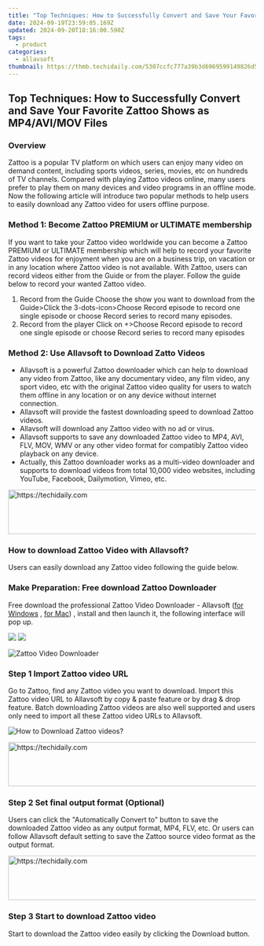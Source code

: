 ```yaml
---
title: "Top Techniques: How to Successfully Convert and Save Your Favorite Zattoo Shows as MP4/AVI/MOV Files"
date: 2024-09-19T23:59:05.169Z
updated: 2024-09-20T18:16:00.590Z
tags:
  - product
categories:
  - allavsoft
thumbnail: https://thmb.techidaily.com/5307ccfc777a39b3d6969599149826d5178dfcbddb72a6dfb46b368d884a1028.jpg
---
```


## Top Techniques: How to Successfully Convert and Save Your Favorite Zattoo Shows as MP4/AVI/MOV Files

### Overview

Zattoo is a popular TV platform on which users can enjoy many video on demand content, including sports videos, series, movies, etc on hundreds of TV channels. Compared with playing Zattoo videos online, many users prefer to play them on many devices and video programs in an offline mode. Now the following article will introduce two popular methods to help users to easily download any Zattoo video for users offline purpose.

### Method 1: Become Zattoo PREMIUM or ULTIMATE membership

If you want to take your Zattoo video worldwide you can become a Zattoo PREMIUM or ULTIMATE membership which will help to record your favorite Zattoo videos for enjoyment when you are on a business trip, on vacation or in any location where Zattoo video is not available. With Zattoo, users can record videos either from the Guide or from the player. Follow the guide below to record your wanted Zattoo video.

1. Record from the Guide Choose the show you want to download from the Guide>Click the 3-dots-icon>Choose Record episode to record one single episode or choose Record series to record many episodes.
2. Record from the player Click on +>Choose Record episode to record one single episode or choose Record series to record many episodes

### Method 2: Use Allavsoft to Download Zatto Videos

* Allavsoft is a powerful Zattoo downloader which can help to download any video from Zattoo, like any documentary video, any film video, any sport video, etc with the original Zattoo video quality for users to watch them offline in any location or on any device without internet connection.
* Allavsoft will provide the fastest downloading speed to download Zattoo videos.
* Allavsoft will download any Zattoo video with no ad or virus.
* Allavsoft supports to save any downloaded Zattoo video to MP4, AVI, FLV, MOV, WMV or any other video format for compatibly Zattoo video playback on any device.
* Actually, this Zattoo downloader works as a multi-video downloader and supports to download videos from total 10,000 video websites, including YouTube, Facebook, Dailymotion, Vimeo, etc.

<!-- affiliate ads begin -->
<a href="https://appsumo.8odi.net/c/5597632/2087395/7443" target="_top" id="2087395">
  <img src="//a.impactradius-go.com/display-ad/7443-2087395" border="0" alt="https://techidaily.com" width="728" height="90"/>
</a>
<img height="0" width="0" src="https://appsumo.8odi.net/i/5597632/2087395/7443" style="position:absolute;visibility:hidden;" border="0" />
<!-- affiliate ads end -->

### How to download Zattoo Video with Allavsoft?

Users can easily download any Zattoo video following the guide below.

### Make Preparation: Free download Zattoo Downloader

Free download the professional Zattoo Video Downloader - Allavsoft ([for Windows](https://tools.techidaily.com/allavsoft/products/) , [for Mac](https://tools.techidaily.com/allavsoft/products/)) , install and then launch it, the following interface will pop up.

[![](https://www.allavsoft.com/how-to/../images/how-to/free-download-win.jpg)](https://tools.techidaily.com/allavsoft/products/) [![](https://www.allavsoft.com/how-to/../images/how-to/free-download-mac.jpg)](https://tools.techidaily.com/allavsoft/products/)

![Zattoo Video Downloader](https://www.allavsoft.com/how-to/../images/allavsoft/screen-shot-600.jpg)

### Step 1 Import Zattoo video URL

Go to Zattoo, find any Zattoo video you want to download. Import this Zattoo video URL to Allavsoft by copy & paste feature or by drag & drop feature. Batch downloading Zattoo videos are also well supported and users only need to import all these Zattoo video URLs to Allavsoft.

![How to Download Zattoo videos?](https://www.allavsoft.com/how-to/../images/how-to/download-rtmp-video/download-rtmp-video.jpg)

<!-- affiliate ads begin -->
<a href="https://appsumo.8odi.net/c/5597632/2105859/7443" target="_top" id="2105859">
  <img src="//a.impactradius-go.com/display-ad/7443-2105859" border="0" alt="https://techidaily.com" width="728" height="90"/>
</a>
<img height="0" width="0" src="https://appsumo.8odi.net/i/5597632/2105859/7443" style="position:absolute;visibility:hidden;" border="0" />
<!-- affiliate ads end -->

### Step 2 Set final output format (Optional)

Users can click the "Automatically Convert to" button to save the downloaded Zattoo video as any output format, MP4, FLV, etc. Or users can follow Allavsoft default setting to save the Zattoo source video format as the output format.

<!-- affiliate ads begin -->
<a href="https://ephamedtechinc.pxf.io/c/5597632/2136621/26400" target="_top" id="2136621">
  <img src="//a.impactradius-go.com/display-ad/26400-2136621" border="0" alt="https://techidaily.com" width="728" height="90"/>
</a>
<img height="0" width="0" src="https://ephamedtechinc.pxf.io/i/5597632/2136621/26400" style="position:absolute;visibility:hidden;" border="0" />
<!-- affiliate ads end -->

### Step 3 Start to download Zattoo video

Start to download the Zattoo video easily by clicking the Download button.

<ins class="adsbygoogle"
     style="display:block"
     data-ad-format="autorelaxed"
     data-ad-client="ca-pub-7571918770474297"
     data-ad-slot="1223367746"></ins>

<ins class="adsbygoogle"
     style="display:block"
     data-ad-client="ca-pub-7571918770474297"
     data-ad-slot="8358498916"
     data-ad-format="auto"
     data-full-width-responsive="true"></ins>



